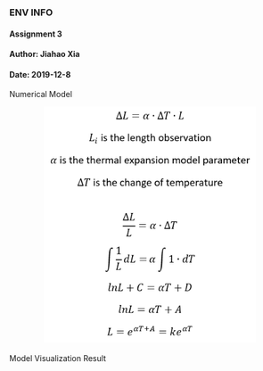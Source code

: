 ### ENV INFO
#### Assignment 3
#### Author: Jiahao Xia
#### Date: 2019-12-8
Numerical Model<br>
<div align="center"><img src="https://github.com/JiahaoXia/EI_Assignment3/blob/master/img/numerical%20model.png" width=380 /><div><br>
<div align="left">Model Visualization Result<div>

